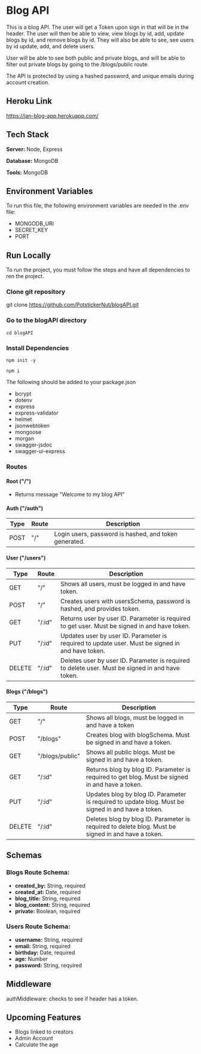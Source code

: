 # Blog API

This is a blog API. The user will get a Token upon sign in that will be in the header. The user will then be able to view, view blogs by id, add, update blogs by id, and remove blogs by id. They will also be able to see, see users by id update, add, and delete users.

User will be able to see both public and private blogs, and will be able to filter out private blogs by going to the /blogs/public route.

The API is protected by using a hashed password, and unique emails during account creation.

## Heroku Link

https://jan-blog-app.herokuapp.com/

## Tech Stack

**Server:** Node, Express

**Database:** MongoDB

**Tools:** MongoDB

## Environment Variables

To run this file, the following environment variables are needed in the .env file:

- MONGODB_URI
- SECRET_KEY
- PORT

## Run Locally

To run the project, you must follow the steps and have all dependencies to ren the project.

### Clone git repository

git clone https://github.com/PotstickerNut/blogAPI.git

### Go to the blogAPI directory

```
cd blogAPI
```

### Install Dependencies

```
npm init -y

npm i
```

The following should be added to your package.json

- bcrypt
- dotenv
- express
- express-validator
- helmet
- jsonwebtoken
- mongoose
- morgan
- swagger-jsdoc
- swagger-ui-express

### Routes

#### Root ("/")

- Returns message "Welcome to my blog API"

#### Auth ("/auth")

| Type | Route | Description                                           |
| ---- | ----- | ----------------------------------------------------- |
| POST | "/"   | Login users, password is hashed, and token generated. |

#### User ("/users")

| Type   | Route  | Description                                                                                      |
| ------ | ------ | ------------------------------------------------------------------------------------------------ |
| GET    | "/"    | Shows all users, must be logged in and have token.                                               |
| POST   | "/"    | Creates users with usersSchema, password is hashed, and provides token.                          |
| GET    | "/:id" | Returns user by user ID. Parameter is required to get user. Must be signed in and have token.    |
| PUT    | "/:id" | Updates user by user ID. Parameter is required to update user. Must be signed in and have token. |
| DELETE | "/:id" | Deletes user by user ID. Parameter is required to delete user. Must be signed in and have token. |

#### Blogs ("/blogs")

| Type   | Route           | Description                                                                                        |
| ------ | --------------- | -------------------------------------------------------------------------------------------------- |
| GET    | "/"             | Shows all blogs, must be logged in and have a token                                                |
| POST   | "/blogs"        | Creates blog with blogSchema. Must be signed in and have a token.                                  |
| GET    | "/blogs/public" | Shows all public blogs. Must be signed in and have a token.                                        |
| GET    | "/:id"          | Returns blog by blog ID. Parameter is required to get blog. Must be signed in and have a token.    |
| PUT    | "/:id"          | Updates blog by blog ID. Parameter is required to update blog. Must be signed in and have a token. |
| DELETE | "/:id"          | Deletes blog by blog ID. Parameter is required to delete blog. Must be signed in and have a token. |

## Schemas

### Blogs Route Schema:

- **created_by:** String, required
- **created_at:** Date, required
- **blog_title:** String, required
- **blog_content:** String, required
- **private:** Boolean, required

### Users Route Schema:

- **username:** String, required
- **email:** String, required
- **birthday:** Date, required
- **age:** Number
- **password:** String, required

## Middleware

authMiddleware: checks to see if header has a token.

## Upcoming Features

- Blogs linked to creators
- Admin Account
- Calculate the age
